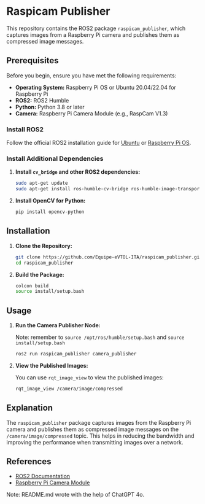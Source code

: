 # Raspicam Publisher

This repository contains the ROS2 package `raspicam_publisher`, which captures images from a Raspberry Pi camera and publishes them as compressed image messages.

## Prerequisites

Before you begin, ensure you have met the following requirements:

- **Operating System:** Raspberry Pi OS or Ubuntu 20.04/22.04 for Raspberry Pi
- **ROS2:** ROS2 Humble
- **Python:** Python 3.8 or later
- **Camera:** Raspberry Pi Camera Module (e.g., RaspCam V1.3)

### Install ROS2

Follow the official ROS2 installation guide for [Ubuntu](https://docs.ros.org/en/humble/Installation/Ubuntu-Install-Debians.html) or [Raspberry Pi OS](https://docs.ros.org/en/humble/Installation/Raspberry-Pi-Install.html).

### Install Additional Dependencies

1. **Install `cv_bridge` and other ROS2 dependencies:**

   ```sh
   sudo apt-get update
   sudo apt-get install ros-humble-cv-bridge ros-humble-image-transport ros-humble-compressed-image-transport
   ```

2. **Install OpenCV for Python:**

   ```sh
   pip install opencv-python
   ```

## Installation

1. **Clone the Repository:**

   ```sh
   git clone https://github.com/Equipe-eVTOL-ITA/raspicam_publisher.git
   cd raspicam_publisher
   ```

2. **Build the Package:**

   ```sh
   colcon build
   source install/setup.bash
   ```

## Usage

1. **Run the Camera Publisher Node:**

   Note: remember to `source /opt/ros/humble/setup.bash` and `source install/setup.bash`

   ```sh
   ros2 run raspicam_publisher camera_publisher
   ```

2. **View the Published Images:**

   You can use `rqt_image_view` to view the published images:

   ```sh
   rqt_image_view /camera/image/compressed
   ```

## Explanation

The `raspicam_publisher` package captures images from the Raspberry Pi camera and publishes them as compressed image messages on the `/camera/image/compressed` topic. This helps in reducing the bandwidth and improving the performance when transmitting images over a network.

## References

- [ROS2 Documentation](https://docs.ros.org/en/humble/index.html)
- [Raspberry Pi Camera Module](https://www.raspberrypi.com/documentation/accessories/camera.html)

Note: README.md wrote with the help of ChatGPT 4o.

